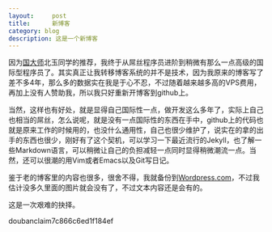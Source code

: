 ```yaml
---
layout:     post
title:      新博客
category: blog
description: 这是一个新博客
---
```

因为[国大师](http://beiyuu.com/github-pages)北玉同学的推荐，我终于从屌丝程序员进阶到稍微有那么一点高级的国际型程序员了。其实真正让我转移博客系统的并不是技术，因为我原来的博客写了差不多4年，那么多的数据实在我是于心不忍，不过随着越来越多高的VPS费用，再加上没有人赞助我，所以我只好重新开博客到github上。

当然，这样也有好处，就是显得自己国际性一点，做开发这么多年了，实际上自己也相当的屌丝，怎么说呢，就是没有一点国际性的东西在手中，github上的代码也就是原来工作的时候用的，也没什么通用性，自己也很少维护了，说实在的拿的出手的东西也很少，刚好有了这个契机，可以学习一下最近流行的Jekyll，也了解一些Markdown语言，可以稍微让自己的负担减轻一点同时显得稍微潮流一点。当然，还可以很潮的用Vim或者Emacs以及Git写日记。

鉴于老的博客里的内容也很多，很舍不得，我就备份到[Wordpress.com](http://soundbbg.wordpress.com/)，不过我估计没多久里面的图片就会没有了，不过文本内容还是会有的。

这是一次艰难的抉择。

doubanclaim7c866c6ed1f184ef